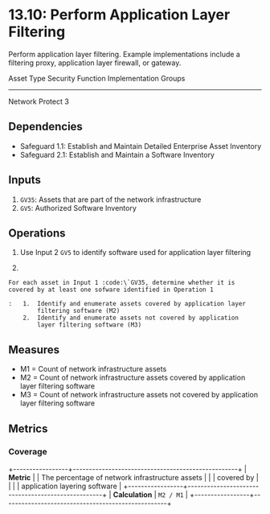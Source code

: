# 13.10: Perform Application Layer Filtering

Perform application layer filtering. Example implementations include a
filtering proxy, application layer firewall, or gateway.

  Asset Type   Security Function   Implementation Groups
  ------------ ------------------- -----------------------
  Network      Protect             3

## Dependencies

-   Safeguard 1.1: Establish and Maintain Detailed Enterprise Asset
    Inventory
-   Safeguard 2.1: Establish and Maintain a Software Inventory

## Inputs

1.  `GV35`: Assets that are part of the network infrastructure
2.  `GV5`: Authorized Software Inventory

## Operations

1.  Use Input 2 `GV5` to identify software used for application layer
    filtering

2.  

    For each asset in Input 1 :code:\`GV35, determine whether it is covered by at least one sofware identified in Operation 1

    :   1.  Identify and enumerate assets covered by application layer
            filtering software (M2)
        2.  Identify and enumerate assets not covered by application
            layer filtering software (M3)

## Measures

-   M1 = Count of network infrastructure assets
-   M2 = Count of network infrastructure assets covered by application
    layer filtering software
-   M3 = Count of network infrastructure assets not covered by
    application layer filtering software

## Metrics

### Coverage

+-----------------+---------------------------------------------------+
| **Metric**      | | The percentage of network infrastructure assets |
|                 |   covered by                                      |
|                 | | application layering software                   |
+-----------------+---------------------------------------------------+
| **Calculation** | `M2 / M1`                                         |
+-----------------+---------------------------------------------------+
